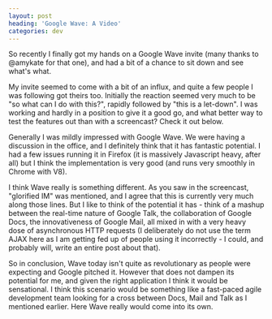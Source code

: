 ```yaml
---
layout: post
heading: 'Google Wave: A Video'
categories: dev
---
```


So recently I finally got my hands on a Google Wave invite (many thanks to @amykate for that one), and had a bit of a chance to sit down and see what's what.

My invite seemed to come with a bit of an influx, and quite a few people I was following got theirs too. Initially the reaction seemed very much to be "so what can I do with this?", rapidly followed by "this is a let-down". I was working and hardly in a position to give it a good go, and what better way to test the features out than with a screencast? Check it out below.

Generally I was mildly impressed with Google Wave. We were having a discussion in the office, and I definitely think that it has fantastic potential. I had a few issues running it in Firefox (it is massively Javascript heavy, after all) but I think the implementation is very good (and runs very smoothly in Chrome with V8).

I think Wave really is something different. As you saw in the screencast, "glorified IM" was mentioned, and I agree that this is currently very much along those lines. But I like to think of the potential it has - think of a mashup between the real-time nature of Google Talk, the collaboration of Google Docs, the innovativeness of Google Mail, all mixed in with a very heavy dose of asynchronous HTTP requests (I deliberately do not use the term AJAX here as I am getting fed up of people using it incorrectly - I could, and probably will, write an entire post about that).

So in conclusion, Wave today isn't quite as revolutionary as people were expecting and Google pitched it. However that does not dampen its potential for me, and given the right application I think it would be sensational. I think this scenario would be something like a fast-paced agile development team looking for a cross between Docs, Mail and Talk as I mentioned earlier. Here Wave really would come into its own.
